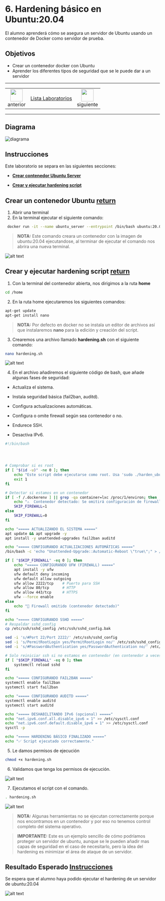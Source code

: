# 6. Hardening básico en Ubuntu:20.04
El alumno aprenderá cómo se asegura un servidor de Ubuntu usando un contenedor de Docker como servidor de prueba. 

## Objetivos
- Crear un contenedor docker con Ubuntu
- Aprender los diferentes tipos de seguridad que se le puede dar a un servidor


---

<div style="width: 400px;">
        <table width="50%">
            <tr>
                <td style="text-align: center;">
                    <a href="../Capitulo5/"><img src="../images/anterior.png" width="40px"></a>
                    <br>anterior
                </td>
                <td style="text-align: center;">
                   <a href="../README.md">Lista Laboratorios</a>
                </td>
<td style="text-align: center;">
                    <a href="../Capitulo7/"><img src="../images/siguiente.png" width="40px"></a>
                    <br>siguiente
                </td>
            </tr>
        </table>
</div>

---


## Diagrama

![diagrama](../images/6/diagrama.png)

## Instrucciones
Este laboratorio se separa en las siguientes secciones:

- **[Crear contenedor Ubuntu Server](#crear-un-contenedor-ubuntu-return)**

- **[Crear y ejecutar hardening script](#crear-y-ejecutar-hardening-script-return)**

## Crear un contenedor Ubuntu [return](#instrucciones)
1. Abrir una terminal 
2. En la terminal ejecutar el siguiente comando: 

```bash
 docker run -it --name ubuntu_server --entrypoint /bin/bash ubuntu:20.04
```

> **NOTA:** Este comando creara un contenedor con la imagen de ubuntu:20.04 ejecutandose, al terminar de ejecutar el comando nos abrira una nueva terminal. 

![alt text](../images/6/1.png)



## Crear y ejecutar hardening script [return](#instrucciones)

1. Con la terminal del contenedor abierta, nos dirigimos a la ruta **home**

```bash
cd /home
```

2. En la ruta home ejecutaremos los siguientes comandos:

```bash
apt-get update
apt-get install nano
```

> **NOTA:** Por defecto en docker no se instala un editor de archivos así que instalaremos **nano** para la edición y creación del script. 

3. Crearemos una archivo llamado **hardening.sh** con el siguiente comando: 

```bash
nano hardening.sh
```

![alt text](../images/6/2.png)

4. En el archivo añadiremos el siguiente código de bash, que añade algunas fases de seguridad: 

- Actualiza el sistema.

- Instala seguridad básica (fail2ban, auditd).

- Configura actualizaciones automáticas.

- Configura o omite firewall según sea contenedor o no.

- Endurece SSH.

- Desactiva IPv6.

```bash
#!/bin/bash




# Comprobar si es root
if [ "$(id -u)" -ne 0 ]; then
    echo "Este script debe ejecutarse como root. Usa 'sudo ./harden_ubuntu.sh'"
    exit 1
fi

# Detectar si estamos en un contenedor
if [ -f /.dockerenv ] || grep -qa container=lxc /proc/1/environ; then
    echo "⚠️  Contenedor detectado: Se omitirá configuración de firewall."
    SKIP_FIREWALL=1
else
    SKIP_FIREWALL=0
fi

echo "===== ACTUALIZANDO EL SISTEMA ====="
apt update && apt upgrade -y
apt install -y unattended-upgrades fail2ban auditd

echo "===== CONFIGURANDO ACTUALIZACIONES AUTOMÁTICAS ====="
/bin/bash -c 'echo "Unattended-Upgrade::Automatic-Reboot \"true\";" > /etc/apt/apt.conf.d/50unattended-upgrades'

if [ "$SKIP_FIREWALL" -eq 0 ]; then
    echo "===== CONFIGURANDO UFW (FIREWALL) ====="
    apt install -y ufw
    ufw default deny incoming
    ufw default allow outgoing
    ufw allow 2222/tcp    # Puerto para SSH
    ufw allow 80/tcp      # HTTP
    ufw allow 443/tcp     # HTTPS
    ufw --force enable
else
    echo "🚫 Firewall omitido (contenedor detectado)"
fi

echo "===== CONFIGURANDO SSHD ====="
# Respaldar sshd_config
cp /etc/ssh/sshd_config /etc/ssh/sshd_config.bak

sed -i 's/#Port 22/Port 2222/' /etc/ssh/sshd_config
sed -i 's/PermitRootLogin yes/PermitRootLogin no/' /etc/ssh/sshd_config
sed -i 's/#PasswordAuthentication yes/PasswordAuthentication no/' /etc/ssh/sshd_config

# Solo reiniciar ssh si no estamos en contenedor (en contenedor a veces SSH ni está corriendo)
if [ "$SKIP_FIREWALL" -eq 0 ]; then
    systemctl reload sshd
fi

echo "===== CONFIGURANDO FAIL2BAN ====="
systemctl enable fail2ban
systemctl start fail2ban

echo "===== CONFIGURANDO AUDITD ====="
systemctl enable auditd
systemctl start auditd

echo "===== DESHABILITANDO IPv6 (opcional) ====="
echo "net.ipv6.conf.all.disable_ipv6 = 1" >> /etc/sysctl.conf
echo "net.ipv6.conf.default.disable_ipv6 = 1" >> /etc/sysctl.conf
sysctl -p

echo "===== HARDENING BÁSICO FINALIZADO ====="
echo "✅ Script ejecutado correctamente."
```

5. Le damos permisos de ejecución

```bash
chmod +x hardening.sh
```

6. Validamos que tenga los permisos de ejecución. 

![alt text](../images/6/3.png)

7. Ejecutamos el script con el comando. 

```bash
. hardening.sh
```

![alt text](../images/6/4.png)

> **NOTA:** Algunas herramientas no se ejecutan correctamente porque nos encontramos en un contenedor y por eso no tenemos control completo del sistema operativo. 

> **IMPORTANTE:** Este es un ejemplo sencillo de cómo podríamos proteger un servidor de ubuntu, aunque se le pueden añadir mas capas de seguridad en el caso de necesitarlo, pero la idea del hardening es minimizar el área de ataque de un servidor.



## Resultado Esperado [Instrucciones](#instrucciones)

Se espera que el alumno haya podido ejecutar el hardening de un servidor de ubuntu:20.04


![alt text](../images/6/4.png)


